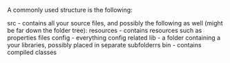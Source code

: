 A commonly used structure is the following:

src - contains all your source files, and possibly the following as well (might be far down the folder tree):
resources - contains resources such as properties files
config - everything config related
lib - a folder containing a your libraries, possibly placed in separate subfolderrs
bin - contains compiled classes